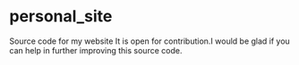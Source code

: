 # personal_site
Source code for my website
It is open for contribution.I would be glad if you can help in further improving this source code.
